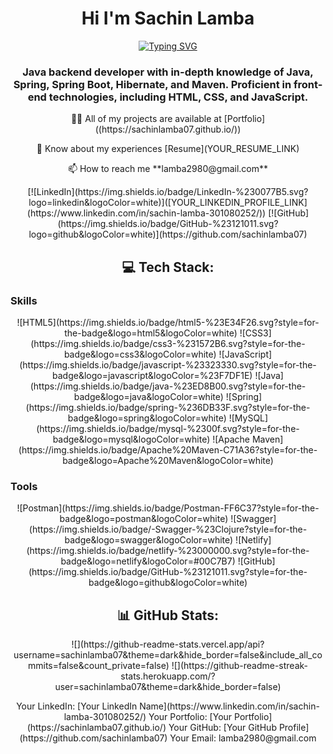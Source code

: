 <!-- Header -->
<h1 align="center">Hi I'm Sachin Lamba</h1>

<!-- Typing SVG -->
<p align="center">
   <a href="https://git.io/typing-svg"><img src="https://readme-typing-svg.demolab.com?font=Fira+Code&size=24&pause=1000&color=F75C7E&center=true&width=435&lines=Java+Backend+Developer;Full-Stack+Web+Developer" alt="Typing SVG" /></a>
</p>

<!-- Introduction -->
<h3 align="center">Java backend developer with in-depth knowledge of Java, Spring, Spring Boot, Hibernate, and Maven. Proficient in front-end technologies, including HTML, CSS, and JavaScript. </h3>

<!-- About Me -->
<p align="center">
  👨‍💻 All of my projects are available at [Portfolio]((https://sachinlamba07.github.io/))
</p>

<p align="center">
  📄 Know about my experiences [Resume](YOUR_RESUME_LINK)
</p>

<p align="center">
  📫 How to reach me **lamba2980@gmail.com**
</p>

<!-- Social Media Badges -->
<p align="center">
  [![LinkedIn](https://img.shields.io/badge/LinkedIn-%230077B5.svg?logo=linkedin&logoColor=white)]([YOUR_LINKEDIN_PROFILE_LINK](https://www.linkedin.com/in/sachin-lamba-301080252/)) 
  [![GitHub](https://img.shields.io/badge/GitHub-%23121011.svg?logo=github&logoColor=white)](https://github.com/sachinlamba07)
</p>

<!-- Tech Stack -->
<h2 align="center">💻 Tech Stack:</h2>

<!-- Skills -->
<h3>Skills</h3>

<p align="center">
  ![HTML5](https://img.shields.io/badge/html5-%23E34F26.svg?style=for-the-badge&logo=html5&logoColor=white)
  ![CSS3](https://img.shields.io/badge/css3-%231572B6.svg?style=for-the-badge&logo=css3&logoColor=white)
  ![JavaScript](https://img.shields.io/badge/javascript-%23323330.svg?style=for-the-badge&logo=javascript&logoColor=%23F7DF1E)
  ![Java](https://img.shields.io/badge/java-%23ED8B00.svg?style=for-the-badge&logo=java&logoColor=white) 
  ![Spring](https://img.shields.io/badge/spring-%236DB33F.svg?style=for-the-badge&logo=spring&logoColor=white)
  ![MySQL](https://img.shields.io/badge/mysql-%2300f.svg?style=for-the-badge&logo=mysql&logoColor=white) 
  ![Apache Maven](https://img.shields.io/badge/Apache%20Maven-C71A36?style=for-the-badge&logo=Apache%20Maven&logoColor=white) 
</p>

<!-- Tools -->
<h3>Tools</h3>

<p align="center">
  ![Postman](https://img.shields.io/badge/Postman-FF6C37?style=for-the-badge&logo=postman&logoColor=white)
  ![Swagger](https://img.shields.io/badge/-Swagger-%23Clojure?style=for-the-badge&logo=swagger&logoColor=white)
  ![Netlify](https://img.shields.io/badge/netlify-%23000000.svg?style=for-the-badge&logo=netlify&logoColor=#00C7B7)
  ![GitHub](https://img.shields.io/badge/GitHub-%23121011.svg?style=for-the-badge&logo=github&logoColor=white)
</p>

<!-- GitHub Stats -->
<h2 align="center">📊 GitHub Stats:</h2>

<p align="center">
  ![](https://github-readme-stats.vercel.app/api?username=sachinlamba07&theme=dark&hide_border=false&include_all_commits=false&count_private=false)
  ![](https://github-readme-streak-stats.herokuapp.com/?user=sachinlamba07&theme=dark&hide_border=false)
</p>

<!-- Footer -->
<p align="center">
  Your LinkedIn: [Your LinkedIn Name](https://www.linkedin.com/in/sachin-lamba-301080252/)
  Your Portfolio: [Your Portfolio](https://sachinlamba07.github.io/)
  Your GitHub: [Your GitHub Profile](https://github.com/sachinlamba07)
  Your Email: lamba2980@gmail.com
</p>
